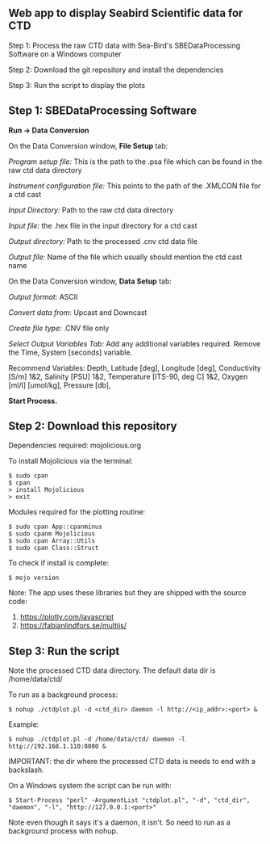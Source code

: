Web app to display Seabird Scientific data for CTD
-----------------------------------------------------

Step 1: Process the raw CTD data with Sea-Bird's SBEDataProcessing Software on a Windows computer

Step 2: Download the git repository and install the dependencies

Step 3: Run the script to display the plots

Step 1: SBEDataProcessing Software
-----------------------------------------------------
**Run -> Data Conversion**

On the Data Conversion window, **File Setup** tab: 

*Program setup file:* This is the path to the .psa file which can be found in the raw ctd data directory

*Instrument configuration file:* This points to the path of the .XMLCON file for a ctd cast

*Input Directory:* Path to the raw ctd data directory

*Input file:* the .hex file in the input directory for a ctd cast

*Output directory:* Path to the processed .cnv ctd data file

*Output file:* Name of the file which usually should mention the ctd cast name



On the Data Conversion window, **Data Setup** tab:

*Output format:* ASCII

*Convert data from:* Upcast and Downcast

*Create file type:* .CNV file only

*Select Output Variables Tab:*
Add any additional variables required. Remove the Time, System [seconds] variable.

Recommend Variables: Depth, Latitude [deg], Longitude [deg], Conductivity [S/m] 1&2, Salinity [PSU] 1&2, Temperature [ITS-90, deg C] 1&2, Oxygen [ml/l] [umol/kg], Pressure [db], 


**Start Process.**

Step 2: Download this repository
-----------------------------------------------------

Dependencies required: mojolicious.org

To install Mojolicious via the terminal:

```
$ sudo cpan
$ cpan
> install Mojolicious
> exit
```

Modules required for the plotting routine:

```
$ sudo cpan App::cpanminus 
$ sudo cpanm Mojolicious
$ sudo cpan Array::Utils
$ sudo cpan Class::Struct
```

To check if install is complete:

```
$ mojo version
```

Note: The app uses these libraries but they are shipped with the source code:
1. https://plotly.com/javascript 
2. https://fabianlindfors.se/multijs/

Step 3: Run the script
-----------------------------------------------------
Note the processed CTD data directory. The default data dir is /home/data/ctd/

To run as a background process:
```
$ nohup ./ctdplot.pl -d <ctd_dir> daemon -l http://<ip_addr>:<port> &
```

Example:
```
$ nohup ./ctdplot.pl -d /home/data/ctd/ daemon -l http://192.168.1.110:8080 &
```
IMPORTANT: the dir where the processed CTD data is needs to end with a backslash.

On a Windows system the script can be run with:
```
$ Start-Process "perl" -ArgumentList "ctdplot.pl", "-d", "ctd_dir", "daemon", "-l", "http://127.0.0.1:<port>"
```

Note even though it says it's a daemon, it isn't. 
So need to run as a background process with nohup.



